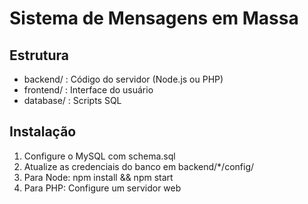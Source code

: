 # Sistema de Mensagens em Massa

## Estrutura
- backend/ : Código do servidor (Node.js ou PHP)
- frontend/ : Interface do usuário
- database/ : Scripts SQL

## Instalação
1. Configure o MySQL com schema.sql
2. Atualize as credenciais do banco em backend/*/config/
3. Para Node: npm install && npm start
4. Para PHP: Configure um servidor web